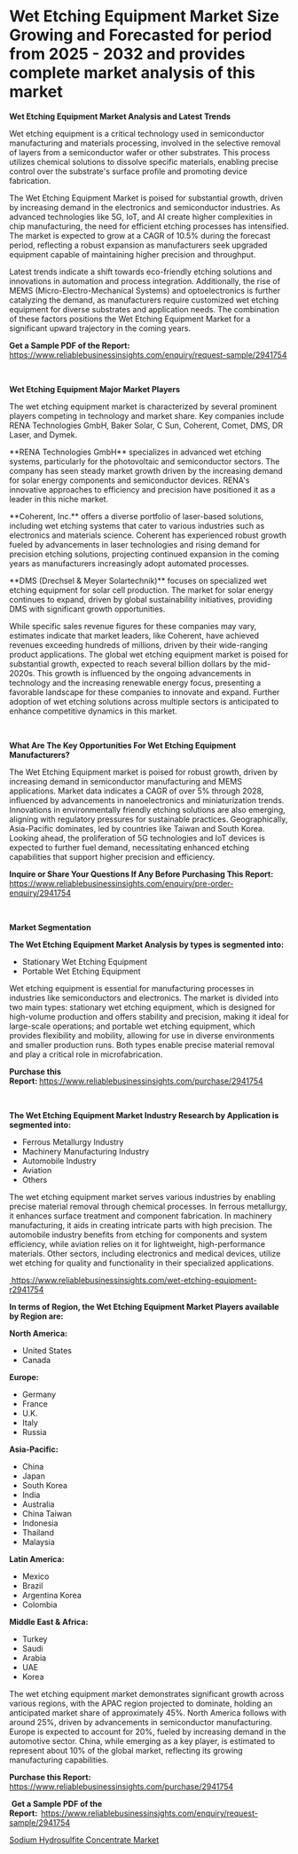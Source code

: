 <p><h1>Wet Etching Equipment Market Size Growing and Forecasted for period from 2025 - 2032 and provides complete market analysis of this market</h1></p><p><strong>Wet Etching Equipment Market Analysis and Latest Trends</strong></p>
<p><p>Wet etching equipment is a critical technology used in semiconductor manufacturing and materials processing, involved in the selective removal of layers from a semiconductor wafer or other substrates. This process utilizes chemical solutions to dissolve specific materials, enabling precise control over the substrate's surface profile and promoting device fabrication.</p><p>The Wet Etching Equipment Market is poised for substantial growth, driven by increasing demand in the electronics and semiconductor industries. As advanced technologies like 5G, IoT, and AI create higher complexities in chip manufacturing, the need for efficient etching processes has intensified. The market is expected to grow at a CAGR of 10.5% during the forecast period, reflecting a robust expansion as manufacturers seek upgraded equipment capable of maintaining higher precision and throughput.</p><p>Latest trends indicate a shift towards eco-friendly etching solutions and innovations in automation and process integration. Additionally, the rise of MEMS (Micro-Electro-Mechanical Systems) and optoelectronics is further catalyzing the demand, as manufacturers require customized wet etching equipment for diverse substrates and application needs. The combination of these factors positions the Wet Etching Equipment Market for a significant upward trajectory in the coming years.</p></p>
<p><strong>Get a Sample PDF of the Report:&nbsp;</strong> <a href="https://www.reliablebusinessinsights.com/enquiry/request-sample/2941754?utm_campaign=2289&utm_medium=2&utm_source=Github&utm_content=ia&utm_term=15032025&utm_id=wet-etching-equipment">https://www.reliablebusinessinsights.com/enquiry/request-sample/2941754</a></p>
<p>&nbsp;</p>
<p><strong>Wet Etching Equipment Major Market Players</strong></p>
<p><p>The wet etching equipment market is characterized by several prominent players competing in technology and market share. Key companies include RENA Technologies GmbH, Baker Solar, C Sun, Coherent, Comet, DMS, DR Laser, and Dymek.</p><p>**RENA Technologies GmbH** specializes in advanced wet etching systems, particularly for the photovoltaic and semiconductor sectors. The company has seen steady market growth driven by the increasing demand for solar energy components and semiconductor devices. RENA's innovative approaches to efficiency and precision have positioned it as a leader in this niche market.</p><p>**Coherent, Inc.** offers a diverse portfolio of laser-based solutions, including wet etching systems that cater to various industries such as electronics and materials science. Coherent has experienced robust growth fueled by advancements in laser technologies and rising demand for precision etching solutions, projecting continued expansion in the coming years as manufacturers increasingly adopt automated processes.</p><p>**DMS (Drechsel & Meyer Solartechnik)** focuses on specialized wet etching equipment for solar cell production. The market for solar energy continues to expand, driven by global sustainability initiatives, providing DMS with significant growth opportunities.</p><p>While specific sales revenue figures for these companies may vary, estimates indicate that market leaders, like Coherent, have achieved revenues exceeding hundreds of millions, driven by their wide-ranging product applications. The global wet etching equipment market is poised for substantial growth, expected to reach several billion dollars by the mid-2020s. This growth is influenced by the ongoing advancements in technology and the increasing renewable energy focus, presenting a favorable landscape for these companies to innovate and expand. Further adoption of wet etching solutions across multiple sectors is anticipated to enhance competitive dynamics in this market.</p></p>
<p>&nbsp;</p>
<p><strong>What Are The Key Opportunities For Wet Etching Equipment Manufacturers?</strong></p>
<p><p>The Wet Etching Equipment market is poised for robust growth, driven by increasing demand in semiconductor manufacturing and MEMS applications. Market data indicates a CAGR of over 5% through 2028, influenced by advancements in nanoelectronics and miniaturization trends. Innovations in environmentally friendly etching solutions are also emerging, aligning with regulatory pressures for sustainable practices. Geographically, Asia-Pacific dominates, led by countries like Taiwan and South Korea. Looking ahead, the proliferation of 5G technologies and IoT devices is expected to further fuel demand, necessitating enhanced etching capabilities that support higher precision and efficiency.</p></p>
<p><strong>Inquire or Share Your Questions If Any Before Purchasing This Report:</strong> <a href="https://www.reliablebusinessinsights.com/enquiry/pre-order-enquiry/2941754?utm_campaign=2289&utm_medium=2&utm_source=Github&utm_content=ia&utm_term=15032025&utm_id=wet-etching-equipment">https://www.reliablebusinessinsights.com/enquiry/pre-order-enquiry/2941754</a></p>
<p>&nbsp;</p>
<p><strong>Market Segmentation</strong></p>
<p><strong>The Wet Etching Equipment Market Analysis by types is segmented into:</strong></p>
<p><ul><li>Stationary Wet Etching Equipment</li><li>Portable Wet Etching Equipment</li></ul></p>
<p><p>Wet etching equipment is essential for manufacturing processes in industries like semiconductors and electronics. The market is divided into two main types: stationary wet etching equipment, which is designed for high-volume production and offers stability and precision, making it ideal for large-scale operations; and portable wet etching equipment, which provides flexibility and mobility, allowing for use in diverse environments and smaller production runs. Both types enable precise material removal and play a critical role in microfabrication.</p></p>
<p><strong>Purchase this Report:&nbsp;</strong><a href="https://www.reliablebusinessinsights.com/purchase/2941754?utm_campaign=2289&utm_medium=2&utm_source=Github&utm_content=ia&utm_term=15032025&utm_id=wet-etching-equipment">https://www.reliablebusinessinsights.com/purchase/2941754</a></p>
<p>&nbsp;</p>
<p><strong>The Wet Etching Equipment Market Industry Research by Application is segmented into:</strong></p>
<p><ul><li>Ferrous Metallurgy Industry</li><li>Machinery Manufacturing Industry</li><li>Automobile Industry</li><li>Aviation</li><li>Others</li></ul></p>
<p><p>The wet etching equipment market serves various industries by enabling precise material removal through chemical processes. In ferrous metallurgy, it enhances surface treatment and component fabrication. In machinery manufacturing, it aids in creating intricate parts with high precision. The automobile industry benefits from etching for components and system efficiency, while aviation relies on it for lightweight, high-performance materials. Other sectors, including electronics and medical devices, utilize wet etching for quality and functionality in their specialized applications.</p></p>
<p><a href="https://www.reliablebusinessinsights.com/wet-etching-equipment-r2941754?utm_campaign=2289&utm_medium=2&utm_source=Github&utm_content=ia&utm_term=15032025&utm_id=wet-etching-equipment">&nbsp;https://www.reliablebusinessinsights.com/wet-etching-equipment-r2941754</a></p>
<p><strong>In terms of Region, the Wet Etching Equipment Market Players available by Region are:</strong></p>
<p>
    <p> <strong> North America: </strong>
        <ul>
            <li>United States</li>
            <li>Canada</li>
        </ul>
        </p> 
    <p> <strong> Europe: </strong>
        <ul>
            <li>Germany</li>
            <li>France</li>
            <li>U.K.</li>
            <li>Italy</li>
            <li>Russia</li>
        </ul>
        </p> 
    <p> <strong> Asia-Pacific: </strong>
        <ul>
            <li>China</li>
            <li>Japan</li>
            <li>South Korea</li>
            <li>India</li>
            <li>Australia</li>
            <li>China Taiwan</li>
            <li>Indonesia</li>
            <li>Thailand</li>
            <li>Malaysia</li>
        </ul>
        </p> 
    <p> <strong> Latin America: </strong>
        <ul>
            <li>Mexico</li>
            <li>Brazil</li>
            <li>Argentina Korea</li>
            <li>Colombia</li>
        </ul>
        </p> 
    <p> <strong> Middle East & Africa: </strong>
        <ul>
            <li>Turkey</li>
            <li>Saudi</li>
            <li>Arabia</li>
            <li>UAE</li>
            <li>Korea</li>
        </ul>
    </p>
    </p>
<p><p>The wet etching equipment market demonstrates significant growth across various regions, with the APAC region projected to dominate, holding an anticipated market share of approximately 45%. North America follows with around 25%, driven by advancements in semiconductor manufacturing. Europe is expected to account for 20%, fueled by increasing demand in the automotive sector. China, while emerging as a key player, is estimated to represent about 10% of the global market, reflecting its growing manufacturing capabilities.</p></p>
<p><strong>Purchase this Report: </strong><a href="https://www.reliablebusinessinsights.com/purchase/2941754?utm_campaign=2289&utm_medium=2&utm_source=Github&utm_content=ia&utm_term=15032025&utm_id=wet-etching-equipment">https://www.reliablebusinessinsights.com/purchase/2941754</a></p>
<p>&nbsp;<strong>Get a Sample PDF of the Report:&nbsp;&nbsp;</strong><a href="https://www.reliablebusinessinsights.com/enquiry/request-sample/2941754?utm_campaign=2289&utm_medium=2&utm_source=Github&utm_content=ia&utm_term=15032025&utm_id=wet-etching-equipment">https://www.reliablebusinessinsights.com/enquiry/request-sample/2941754</a></p>
<p><strong></strong></p>
<p><p><a href="https://github.com/jerhoskinson197676/Market-Research-Report-List-1/blob/main/sodium-hydrosulfite-concentrate-market.md?utm_campaign=2289&utm_medium=2&utm_source=Github&utm_content=ia&utm_term=15032025&utm_id=wet-etching-equipment">Sodium Hydrosulfite Concentrate Market</a></p></p>